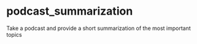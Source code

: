 # podcast_summarization
Take a podcast and provide a short summarization of the most important topics 
